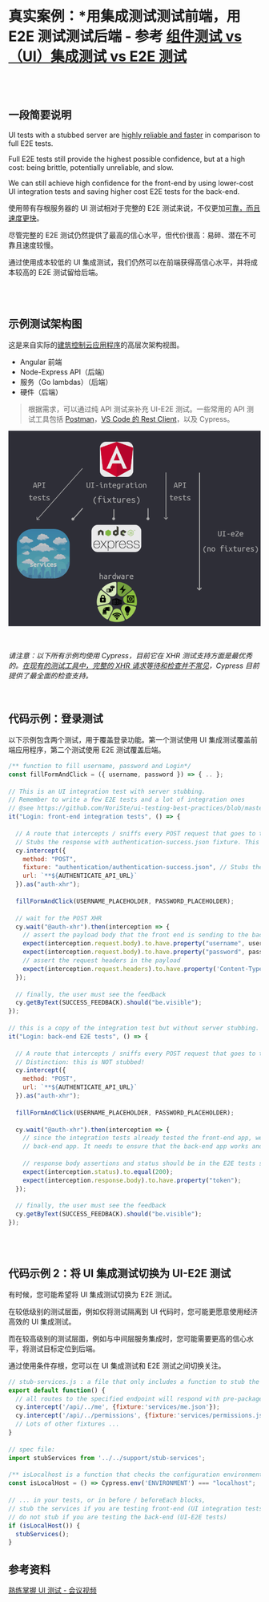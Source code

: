 # 真实案例：*用集成测试测试前端，用 E2E 测试测试后端 - 参考 [组件测试 vs（UI）集成测试 vs E2E 测试](./sections/testing-strategy/component-vs-integration-vs-e2e-testing.zh.md)

<br/><br/>

## 一段简要说明

UI tests with a stubbed server are [highly reliable and faster](../testing-strategy/component-vs-integration-vs-e2e-testing.zh==.md#ui-integration-tests)<!--TODO: check that the deeplinkl works--> in comparison to full E2E tests.

Full E2E tests still provide the highest possible confidence, but at a high cost: being brittle, potentially unreliable, and slow.

We can still achieve high confidence for the front-end by using lower-cost UI integration tests and saving higher cost E2E tests for the back-end.

使用带有存根服务器的 UI 测试相对于完整的 E2E 测试来说，不仅更加[可靠，而且速度更快](../testing-strategy/component-vs-integration-vs-e2e-testing.zh.md#UI-集成测试)。<!--TODO: 检查深链接是否有效-->

尽管完整的 E2E 测试仍然提供了最高的信心水平，但代价很高：易碎、潜在不可靠且速度较慢。

通过使用成本较低的 UI 集成测试，我们仍然可以在前端获得高信心水平，并将成本较高的 E2E 测试留给后端。

<br/><br/>

## 示例测试架构图

这是来自实际的[建筑控制云应用程序](https://new.siemens.com/global/en/products/buildings/digitalization/building-operator.html)的高层次架构视图。

* Angular 前端
* Node-Express API（后端）
* 服务（Go lambdas）（后端）
* 硬件（后端）

> 根据需求，可以通过纯 API 测试来补充 UI-E2E 测试。一些常用的 API 测试工具包括 [Postman](https://www.getpostman.com/)，[VS Code 的 Rest Client](https://marketplace.visualstudio.com/items?itemName=humao.rest-client)，以及 Cypress。

![ ](./../../assets/images/test-architecture-example.png)

<br/>

*请注意：以下所有示例均使用 Cypress，目前它在 XHR 测试支持方面是最优秀的。[在现有的测试工具中，完整的 XHR 请求等待和检查并不常见](../generic-best-practices/await-dont-sleep.zh.md#XHR-请求等待)，Cypress 目前提供了最全面的检查支持。*

<br/>

## 代码示例：登录测试

以下示例包含两个测试，用于覆盖登录功能。第一个测试使用 UI 集成测试覆盖前端应用程序，第二个测试使用 E2E 测试覆盖后端。

```javascript
/** function to fill username, password and Login*/
const fillFormAndClick = ({ username, password }) => { .. };

// This is an UI integration test with server stubbing.
// Remember to write a few E2E tests and a lot of integration ones
// @see https://github.com/NoriSte/ui-testing-best-practices/blob/master/sections/testing-strategy/component-vs-integration-vs-e2e-testing.md#ui-integration-tests
it("Login: front-end integration tests", () => {

  // A route that intercepts / sniffs every POST request that goes to the authentication URL.
  // Stubs the response with authentication-success.json fixture. This is called server stubbing
  cy.intercept({
    method: "POST",
    fixture: "authentication/authentication-success.json", // Stubs the response
    url: `**${AUTHENTICATE_API_URL}`
  }).as("auth-xhr");

  fillFormAndClick(USERNAME_PLACEHOLDER, PASSWORD_PLACEHOLDER);

  // wait for the POST XHR
  cy.wait("@auth-xhr").then(interception => {
    // assert the payload body that the front end is sending to the back-end
    expect(interception.request.body).to.have.property("username", username);
    expect(interception.request.body).to.have.property("password", password);
    // assert the request headers in the payload
    expect(interception.request.headers).to.have.property('Content-Type', 'application/json;charset=utf-8');
  });

  // finally, the user must see the feedback
  cy.getByText(SUCCESS_FEEDBACK).should("be.visible");
});

// this is a copy of the integration test but without server stubbing.
it("Login: back-end E2E tests", () => {

  // A route that intercepts / sniffs every POST request that goes to the authentication URL.
  // Distinction: this is NOT stubbed!
  cy.intercept({
    method: "POST",
    url: `**${AUTHENTICATE_API_URL}`
  }).as("auth-xhr");

  fillFormAndClick(USERNAME_PLACEHOLDER, PASSWORD_PLACEHOLDER);

  cy.wait("@auth-xhr").then(interception => {
    // since the integration tests already tested the front-end app, we use E2E tests to check the
    // back-end app. It needs to ensure that the back-end app works and gets the correct response data

    // response body assertions and status should be in the E2E tests since they rely on the server
    expect(interception.status).to.equal(200);
    expect(interception.response.body).to.have.property("token");
  });

  // finally, the user must see the feedback
  cy.getByText(SUCCESS_FEEDBACK).should("be.visible");
});
```

<br/><br/>

## 代码示例 2：将 UI 集成测试切换为 UI-E2E 测试

有时候，您可能希望将 UI 集成测试切换为 E2E 测试。

在较低级别的测试层面，例如仅将测试隔离到 UI 代码时，您可能更愿意使用经济高效的 UI 集成测试。

而在较高级别的测试层面，例如与中间层服务集成时，您可能需要更高的信心水平，将测试目标定位到后端。

通过使用条件存根，您可以在 UI 集成测试和 E2E 测试之间切换关注。

```javascript
// stub-services.js : a file that only includes a function to stub the back-end services
export default function() {
  // all routes to the specified endpoint will respond with pre-packaged Json data
  cy.intercept('/api/../me', {fixture:'services/me.json'});
  cy.intercept('/api/../permissions', {fixture:'services/permissions.json'});
  // Lots of other fixtures ...
}

// spec file:
import stubServices from '../../support/stub-services';

/** isLocalhost is a function that checks the configuration environment*/
const isLocalHost = () => Cypress.env('ENVIRONMENT') === "localhost";

// ... in your tests, or in before / beforeEach blocks,
// stub the services if you are testing front-end (UI integration tests)
// do not stub if you are testing the back-end (UI-E2E tests)
if (isLocalHost()) {
  stubServices();
}

```

## 参考资料

[熟练掌握 UI 测试 - 会议视频](https://www.youtube.com/watch?v=RwWz4hllDtg)
<!-- TODO: 最后，决定是否将所有资源移动到一个共同的章节中。-->

